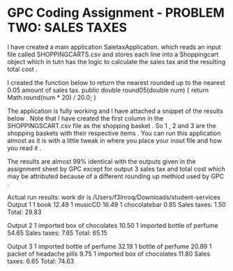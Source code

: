 # GPC Coding Assignment - PROBLEM TWO: SALES TAXES

I have created a main application SaletaxApplication. which reads an input file called SHOPPINGCARTS.csv and stores each line into 
a Shoppingcart object which in tutn has the logic to calculate the sales tax and the resulting total cost .

I created the function below to return the nearest rounded up to the nearest 0.05 amount of sales tax.
public double round05(double num) {
        return Math.round(num * 20) / 20.0;
    }
    
    
The application is fully working and I have attached a snippet of the results below . Note that I have created the first column in the SHOPPINGSCART.csv 
file as the shopping basket . So 1 , 2 and 3 are the shopping baskets with their respective items . You can run this application almost as it is with 
a little tweak in where you place your inout file and how you read it . 

The results are almost 99% identical with the outputs given in the assignment sheet by GPC except for output 3 sales tax and total cost which may be attributed
because of a different rounding up methiod used by GPC .


Actual run results:
work dir is /Users/f3lnroq/Downloads/student-services
Output 1
1 book 12.49
1 musicCD 16.49
1 chocolatebar 0.85
Sales taxes: 1.50
Total: 29.83

Output 2
1 imported box of chocolates 10.50
1 imported bottle of perfume 54.65
Sales taxes: 7.65
Total: 65.15

Output 3
1 imported bottle of perfume 32.19
1 bottle of perfume 20.89
1 packet of headache pills 9.75
1 imported box of chocolates  11.80
Sales taxes: 6.65
Total: 74.63


